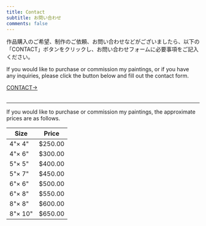 ```yaml
---
title: Contact
subtitle: お問い合わせ
comments: false
---
```

作品購入のご希望、制作のご依頼、お問い合わせなどがございましたら、以下の「CONTACT」ボタンをクリックし、お問い合わせフォームに必要事項をご記入ください。 
  
If you would like to purchase or commission my paintings, or if you have any inquiries, please click the button below and fill out the contact form. 

<div class="contactButton">
 <a href="https://docs.google.com/forms/d/e/1FAIpQLSfjXBchQEz4CYRRge2xi0R63n_wnXMFF6gS6wfWF2oHXxg62g/viewform?usp=sf_link" target="_blank">CONTACT→</a>
</div>  
<br>
<hr>
If you would like to purchase or commission my paintings, the approximate prices are as follows.  

| Size | Price |
| ---- | ---- |
| 4"× 4" | $250.00 |
| 4"× 6" | $300.00 |
| 5"× 5" | $400.00 |
| 5"× 7" | $450.00 |
| 6"× 6" | $500.00 |
| 6"× 8" | $550.00 |
| 8"× 8" | $600.00 |
| 8"× 10" | $650.00 |